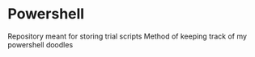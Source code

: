 # Powershell
 Repository meant for storing trial scripts
 Method of keeping track of my powershell doodles

